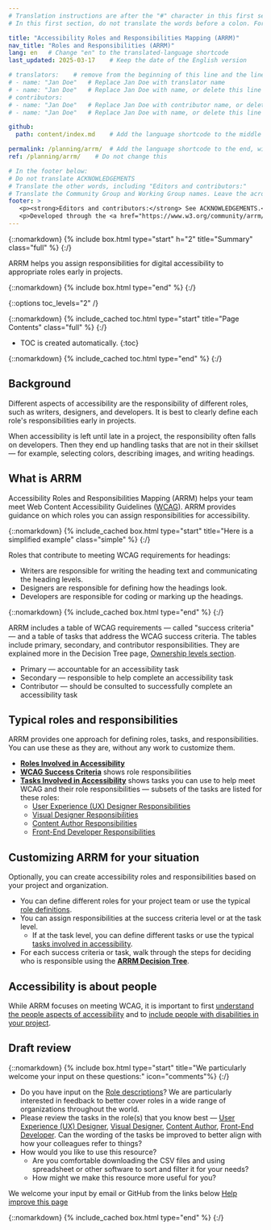 ```yaml
---
# Translation instructions are after the "#" character in this first section. They are comments that do not show up in the web page. You do not need to translate the instructions after #.
# In this first section, do not translate the words before a colon. For example, do not translate "title:". Do translate the text after "title:".

title: "Accessibility Roles and Responsibilities Mapping (ARRM)"
nav_title: "Roles and Responsibilities (ARRM)"
lang: en   # Change "en" to the translated-language shortcode
last_updated: 2025-03-17    # Keep the date of the English version

# translators:    # remove from the beginning of this line and the lines below: "# " (the hash sign and the space)
# - name: "Jan Doe"   # Replace Jan Doe with translator name
# - name: "Jan Doe"   # Replace Jan Doe with name, or delete this line if not multiple translators
# contributors:
# - name: "Jan Doe"   # Replace Jan Doe with contributor name, or delete this line if none
# - name: "Jan Doe"   # Replace Jan Doe with name, or delete this line if not multiple contributors

github:
  path: content/index.md    # Add the language shortcode to the middle of the filename, for example: content/index.fr.md

permalink: /planning/arrm/  # Add the language shortcode to the end, with no slash at the end. For example /path/to/file/fr
ref: /planning/arrm/    # Do not change this

# In the footer below:
# Do not translate ACKNOWLEDGEMENTS
# Translate the other words, including "Editors and contributors:"
# Translate the Community Group and Working Group names. Leave the acronyms in English.
footer: >
   <p><strong>Editors and contributors:</strong> See ACKNOWLEDGEMENTS.</p>
   <p>Developed through the <a href="https://www.w3.org/community/arrm/">Accessibility Roles and Responsibilities Mapping (ARRM) Community Group</a> at W3C. Initially developed with the Accessibility Education and Outreach Working Group (<a href="https://www.w3.org/WAI/about/groups/eowg/">EOWG</a>).</p>
---
```


{::nomarkdown}
{% include box.html type="start" h="2" title="Summary" class="full" %}
{:/}

ARRM helps you assign responsibilities for digital accessibility to appropriate roles early in projects.

{::nomarkdown}
{% include box.html type="end" %}
{:/}

{::options toc_levels="2" /}

{::nomarkdown}
{% include_cached toc.html type="start" title="Page Contents" class="full" %}
{:/}

-   TOC is created automatically.
{:toc}

{::nomarkdown}
{% include_cached toc.html type="end" %}
{:/}


## Background

Different aspects of accessibility are the responsibility of different roles, such as writers, designers, and developers. It is best to clearly define each role's responsibilities early in projects.

When accessibility is left until late in a project, the responsibility often falls on developers. Then they end up handling tasks that are not in their skillset — for example, selecting colors, describing images, and writing headings.

## What is ARRM

Accessibility Roles and Responsibilities Mapping (ARRM) helps your team meet Web Content Accessibility Guidelines ([WCAG](/standards-guidelines/wcag/)). ARRM provides guidance on which roles you can assign responsibilities for accessibility.

{::nomarkdown}
{% include_cached box.html type="start" title="Here is a simplified example" class="simple" %}
{:/}

Roles that contribute to meeting WCAG requirements for headings:
* Writers are responsible for writing the heading text and communicating the heading levels.
* Designers are responsible for defining how the headings look.
* Developers are responsible for coding or marking up the headings.

{::nomarkdown}
{% include_cached box.html type="end" %}
{:/}

ARRM includes a table of WCAG requirements — called "success criteria" — and a table of tasks that address the WCAG success criteria. The tables include primary, secondary, and contributor responsibilities. They are explained more in the Decision Tree page, [Ownership levels section](/planning/arrm/decision-tree/#ownership-levels).
* Primary — accountable for an accessibility task
* Secondary — responsible to help complete an accessibility task
* Contributor — should be consulted to successfully complete an accessibility task

## Typical roles and responsibilities

ARRM provides one approach for defining roles, tasks, and responsibilities. You can use these as they are, without any work to customize them.

* **[Roles Involved in Accessibility](/planning/arrm/roles/)**
* **[WCAG Success Criteria](/planning/arrm/wcag-sc/)** shows role responsibilities
* **[Tasks Involved in Accessibility](/planning/arrm/tasks/)** shows tasks you can use to help meet WCAG and their role responsibilities — subsets of the tasks are listed for these roles:
  * [User Experience (UX) Designer Responsibilities](/planning/arrm/user-experience/)
  * [Visual Designer Responsibilities](/planning/arrm/visual-designer/)
  * [Content Author Responsibilities](/planning/arrm/content-author/)
  * [Front-End Developer Responsibilities](/planning/arrm/front-end/)

## Customizing ARRM for your situation

Optionally, you can create accessibility roles and responsibilities based on your project and organization.

* You can define different roles for your project team or use the typical [role definitions](/planning/arrm/roles/).
* You can assign responsibilities at the success criteria level or at the task level.
	* If at the task level, you can define different tasks or use the typical [tasks involved in accessibility](/planning/arrm/tasks/).
* For each success criteria or task, walk through the steps for deciding who is responsible using the **[ARRM Decision Tree](/planning/arrm/decision-tree/)**.

## Accessibility is about people

While ARRM focuses on meeting WCAG, it is important to first [understand the people aspects of accessibility](/people/) and to [include people with disabilities in your project](/planning/involving-users/).

## Draft review
{::nomarkdown}
{% include box.html type="start" title="We particularly welcome your input on these questions:" icon="comments"%}
{:/}

- Do you have input on the [Role descriptions](/planning/arrm/roles/)? We are particularly interested in feedback to better cover roles in a wide range of organizations throughout the world.
- Please review the tasks in the role(s) that you know best — [User Experience (UX) Designer](/planning/arrm/user-experience/), [Visual Designer](/planning/arrm/visual-designer/), [Content Author](/planning/arrm/content-author/), [Front-End Developer](/planning/arrm/front-end/). Can the wording of the tasks be improved to better align with how your colleagues refer to things?
- How would you like to use this resource?
  - Are you comfortable downloading the CSV files and using spreadsheet or other software to sort and filter it for your needs?
  - How might we make this resource more useful for you?

We welcome your input by email or GitHub from the links below [Help improve this page](#helpimprove)

{::nomarkdown}
{% include_cached box.html type="end" %}
{:/}
